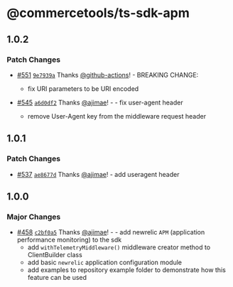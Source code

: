 # @commercetools/ts-sdk-apm

## 1.0.2

### Patch Changes

- [#551](https://github.com/commercetools/commercetools-sdk-typescript/pull/551) [`9e7939a`](https://github.com/commercetools/commercetools-sdk-typescript/commit/9e7939a1df234fd1f4f77c60f4ff75b31d7fc3fd) Thanks [@github-actions](https://github.com/apps/github-actions)! - BREAKING CHANGE:

  - fix URI parameters to be URI encoded

- [#545](https://github.com/commercetools/commercetools-sdk-typescript/pull/545) [`a6d0df2`](https://github.com/commercetools/commercetools-sdk-typescript/commit/a6d0df2034b72504db2aa2d13a8d3726d97cc881) Thanks [@ajimae](https://github.com/ajimae)! - - fix user-agent header
  - remove User-Agent key from the middleware request header

## 1.0.1

### Patch Changes

- [#537](https://github.com/commercetools/commercetools-sdk-typescript/pull/537) [`ae8677d`](https://github.com/commercetools/commercetools-sdk-typescript/commit/ae8677d8ac1d28bdfb367ab8929c71686a7142ce) Thanks [@ajimae](https://github.com/ajimae)! - add useragent header

## 1.0.0

### Major Changes

- [#458](https://github.com/commercetools/commercetools-sdk-typescript/pull/458) [`c2bf0a5`](https://github.com/commercetools/commercetools-sdk-typescript/commit/c2bf0a5cac18fdcf181dacc8c6714eb760704523) Thanks [@ajimae](https://github.com/ajimae)! - - add newrelic `APM` (application performance monitoring) to the sdk
  - add `withTelemetryMiddleware()` middleware creator method to ClientBuilder class
  - add basic `newrelic` application configuration module
  - add examples to repository example folder to demonstrate how this feature can be used
